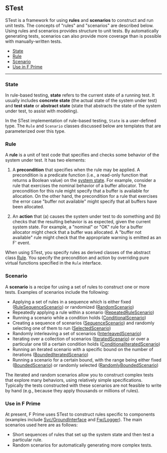 ## STest

STest is a framework for using **rules** and **scenarios** to construct and run unit tests.
The concepts of "rules" and "scenarios" are described below.
Using rules and scenarios provides structure to unit tests.
By automatically generating tests, scenarios can also provide more coverage than is possible
with manually-written tests.

- [State](#state)
- [Rule](#rule)
- [Scenario](#scenario)
- [Use in F Prime](#use-in-f-prime)

<hr>

### State

In rule-based testing, **state** refers to the current state of a running test. It usually includes **concrete state** (the actual state of the system under test) and **test state** or **abstract state** (state that abstracts the state of the system under test, to assist with modeling).

In the STest implementation of rule-based testing, `State` is a user-defined type. The `Rule` and `Scenario` classes discussed below are templates that are parameterized over this type.

### Rule

A **rule** is a unit of test code that specifies and checks some behavior of the system under test.
It has two elements:

1. A **precondition** that specifies when the rule may be applied.
A precondition is a predicate function (i.e., a read-only function that returns a Boolean value) on
the [system state](#state).
For example, consider a rule that exercises the nominal behavior of a buffer allocator.
The precondition for this rule might specify that a buffer is available for allocation.
On the other hand, the precondition for a rule that exercises the error case "buffer not available"
might specify that all buffers have been allocated.

2. An **action** that (a) causes the system under test to do something and (b) checks that the resulting
behavior is as expected, given the current system state.
For example, a "nominal" or "OK" rule for a buffer allocator might check that a buffer was allocated.
A "buffer not available" rule might check that the appropriate warning is emitted as an F' event.

When using STest, you specify rules as derived classes of the abstract class [Rule](./STest/Rule/Rule.hpp).
You specify the precondition and action by overriding pure virtual functions specified in the `Rule` interface.

### Scenario
A **scenario** is a recipe for using a set of rules to construct one or more tests. Examples of scenarios include the following:
- Applying a set of rules in a sequence which is either fixed ([RuleSequenceScenario](./STest/Scenario/RuleSequenceScenario.hpp)) or randomized ([RandomScenario](./STest/Scenario/RandomScenario.hpp))
- Repeatedly applying a rule within a scenario ([RepeatedRuleScenario](./STest/Scenario/RepeatedRuleScenario.hpp))
- Running a scenario while a condition holds ([ConditionalScenario](./STest/Scenario/ConditionalScenario.hpp))
- Creating a sequence of scenarios ([SequenceScenario](./STest/Scenario/SequenceScenario.hpp)) and randomly selecting one of them to run ([SelectedScenario](./STest/Scenario/SelectedScenario.hpp))
- Randomly interleaving a set of scenarios ([InterleavedScenario](./STest/Scenario/InterleavedScenario.hpp))
- Iterating over a collection of scenarios ([IteratedScenario](./STest/Scenario/IteratedScenario.hpp)) or over a particular one till a certain condition holds ([ConditionalIteratedScenario](./STest/Scenario/ConditionalIteratedScenario.hpp))
- Running an iterated scenario with a specific bound on the number of iterations ([BoundedIteratedScenario](./STest/Scenario/BoundedIteratedScenario.hpp))
- Running a scenario for a certain bound, with the range being either fixed ([BoundedScenario](./STest/Scenario/BoundedScenario.hpp)) or randomly selected ([RandomlyBoundedScenario](./STest/Scenario/RandomlyBoundedScenario.hpp))

The iterated and random scenarios allow you to construct complex tests that explore many behaviors, using relatively simple specifications. Typically the tests constructed with these scenarios are not feasible to write by hand (e.g., because they apply thousands or millions of rules).

### Use in F Prime

At present, F Prime uses STest to construct rules specific to components (examples include [Svc/GroundInterface](https://github.com/nasa/fprime/blob/master/Svc/GroundInterface/test/ut/GroundInterfaceRules.cpp) and [Fw/Logger](https://github.com/nasa/fprime/blob/master/Fw/Logger/test/ut/LoggerRules.cpp)). The main scenarios used here are
as follows:

* Short sequences of rules that set up the system state and then test a particular rule.
* Random scenarios for automatically generating more complex tests.
